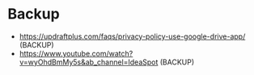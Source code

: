 # Backup
- https://updraftplus.com/faqs/privacy-policy-use-google-drive-app/ (BACKUP)
- https://www.youtube.com/watch?v=wyOhdBmMy5s&ab_channel=IdeaSpot  (BACKUP)
